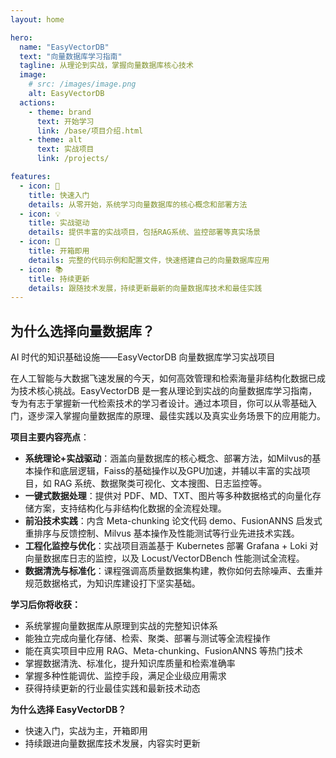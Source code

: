```yaml
---
layout: home

hero:
  name: "EasyVectorDB"
  text: "向量数据库学习指南"
  tagline: 从理论到实战，掌握向量数据库核心技术
  image:
    # src: /images/image.png
    alt: EasyVectorDB
  actions:
    - theme: brand
      text: 开始学习
      link: /base/项目介绍.html
    - theme: alt
      text: 实战项目
      link: /projects/

features:
  - icon: 🚀
    title: 快速入门
    details: 从零开始，系统学习向量数据库的核心概念和部署方法
  - icon: 💡
    title: 实战驱动
    details: 提供丰富的实战项目，包括RAG系统、监控部署等真实场景
  - icon: 🔧
    title: 开箱即用
    details: 完整的代码示例和配置文件，快速搭建自己的向量数据库应用
  - icon: 📚
    title: 持续更新
    details: 跟随技术发展，持续更新最新的向量数据库技术和最佳实践
---
```


## 为什么选择向量数据库？

AI 时代的知识基础设施——EasyVectorDB 向量数据库学习实战项目

在人工智能与大数据飞速发展的今天，如何高效管理和检索海量非结构化数据已成为技术核心挑战。EasyVectorDB 是一套从理论到实战的向量数据库学习指南，专为有志于掌握新一代检索技术的学习者设计。通过本项目，你可以从零基础入门，逐步深入掌握向量数据库的原理、最佳实践以及真实业务场景下的应用能力。

**项目主要内容亮点**：

* **系统理论+实战驱动**：涵盖向量数据库的核心概念、部署方法，如Milvus的基本操作和底层逻辑，Faiss的基础操作以及GPU加速，并辅以丰富的实战项目，如 RAG 系统、数据聚类可视化、文本搜图、日志监控等。
* **一键式数据处理**：提供对 PDF、MD、TXT、图片等多种数据格式的向量化存储方案，支持结构化与非结构化数据的全流程处理。
* **前沿技术实践**：内含 Meta-chunking 论文代码 demo、FusionANNS 启发式重排序与反馈控制、Milvus 基本操作及性能测试等行业先进技术实践。
* **工程化监控与优化**：实战项目涵盖基于 Kubernetes 部署 Grafana + Loki 对向量数据库日志的监控，以及 Locust/VectorDBench 性能测试全流程。
* **数据清洗与标准化**：课程强调高质量数据集构建，教你如何去除噪声、去重并规范数据格式，为知识库建设打下坚实基础。

**学习后你将收获：**

* 系统掌握向量数据库从原理到实战的完整知识体系
* 能独立完成向量化存储、检索、聚类、部署与测试等全流程操作
* 能在真实项目中应用 RAG、Meta-chunking、FusionANNS 等热门技术
* 掌握数据清洗、标准化，提升知识库质量和检索准确率
* 掌握多种性能调优、监控手段，满足企业级应用需求
* 获得持续更新的行业最佳实践和最新技术动态


**为什么选择 EasyVectorDB？**

* 快速入门，实战为主，开箱即用
* 持续跟进向量数据库技术发展，内容实时更新
